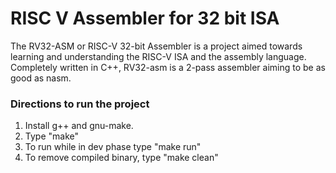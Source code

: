 # RISC V Assembler for 32 bit ISA

The RV32-ASM or RISC-V 32-bit Assembler is a project aimed towards learning and understanding the RISC-V ISA and the assembly language. Completely written in C++, RV32-asm is a 2-pass assembler aiming to be as good as nasm.

### Directions to run the project

1. Install g++ and gnu-make.
2. Type "make"
3. To run while in dev phase type "make run"
4. To remove compiled binary, type "make clean"